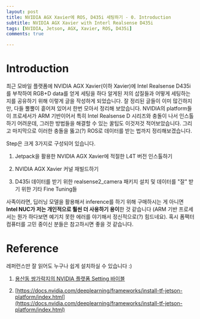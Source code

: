 ```yaml
---
layout: post
title: NVIDIA AGX Xavier에 ROS, D435i 세팅하기 - 0. Introduction
subtitle: NVIDIA AGX Xavier with Interl Realsense D435i
tags: [NVIDIA, Jetson, AGX, Xavier, ROS, D435i]
comments: true

---
```


# Introduction

최근 모바일 플랫폼에 NVIDIA AGX Xavier(이하 Xavier)에 Intel Realsense D435i를 부착하여 RGB+D data를 얻게 세팅을 하다 알게된 저의 삽질들과 어떻게 세팅하는 지를 공유하기 위해 이렇게 글을 작성하게 되었습니다. 잘 정리된 글들이 이미 많긴하지만, 다들 뿔뿔이 흩어져 있어서 한번 모아서 정리해 보았습니다. NVIDIA의 platform들이 프로세서가 ARM 기반이어서 특히 Intel Realsense D 시리즈와 충돌이 나서 인스톨하기 어려운데, 그러한 방법들을 해결할 수 있는 꿀팁도 이것저것 적어보았습니다. 그리고 마지막으로 이러한 충돌을 뚫고(?) ROS로 데이터를 받는 법까지 정리해보겠습니다.

Step은 크게 3가지로 구성되어 있습니다.

1. Jetpack을 활용한 NVIDIA AGX Xavier에 적절한 L4T 버전 인스톨하기

2. NVIDIA AGX Xavier 커널 재빌드하기

3. D435i 데이터를 받기 위한 realsense2_camera 패키지 설치 및 데이터를 "잘" 받기 위한 기타 Fine Tuning들

사족이라면, 딥러닝 모델을 활용해서 inference를 하기 위해 구매하시는 게 아니면 **Intel NUC가 저는 개인적으로 훨씬 더 사용하기 용이**한 것 같습니다 (ARM 기반 프로세서는 뭔가 하다보면 예기치 못한 에러를 야기해서 정신적으로(?) 힘드네요). 혹시 폼팩터 컴퓨터를 고민 중이신 분들은 참고하시면 좋을 것 같습니다.


# Reference

레퍼런스만 잘 읽어도 누구나 쉽게 설치하실 수 있습니다 :)

1. [용산동 쌍가락지의 NVIDIA 플랫폼 Setting 바이블](https://github.com/engcang/vins-application)

2. [https://docs.nvidia.com/deeplearning/frameworks/install-tf-jetson-platform/index.html](https://docs.nvidia.com/deeplearning/frameworks/install-tf-jetson-platform/index.html)
